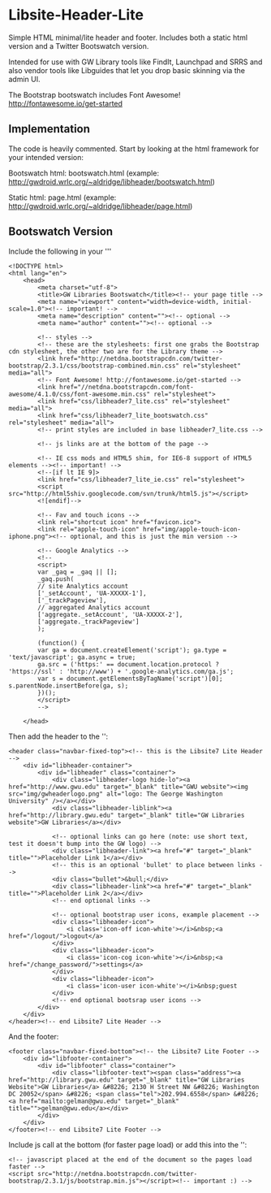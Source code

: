 Libsite-Header-Lite
===================

Simple HTML minimal/lite header and footer. Includes both a static html version and a Twitter Bootswatch version.

Intended for use with GW Library tools like FindIt, Launchpad and SRRS and also vendor tools like Libguides that let you drop basic skinning via the admin UI.

The Bootstrap bootswatch includes Font Awesome! http://fontawesome.io/get-started

Implementation
--------------

The code is heavily commented. Start by looking at the html framework for your intended version:

Bootswatch html: bootswatch.html (example: http://gwdroid.wrlc.org/~aldridge/libheader/bootswatch.html)

Static html: page.html (example: http://gwdroid.wrlc.org/~aldridge/libheader/page.html)

Bootswatch Version
------------------

Include the following in your '<head></head>''

```
<!DOCTYPE html>
<html lang="en">
    <head>
        <meta charset="utf-8">
        <title>GW Libraries Bootswatch</title><!-- your page title -->
        <meta name="viewport" content="width=device-width, initial-scale=1.0"><!-- important! -->
        <meta name="description" content=""><!-- optional -->
        <meta name="author" content=""><!-- optional -->
            
        <!-- styles -->
        <!-- these are the stylesheets: first one grabs the Bootstrap cdn stylesheet, the other two are for the Library theme -->
        <link href="http://netdna.bootstrapcdn.com/twitter-bootstrap/2.3.1/css/bootstrap-combined.min.css" rel="stylesheet" media="all">
        <!-- Font Awesome! http://fontawesome.io/get-started -->
        <link href="//netdna.bootstrapcdn.com/font-awesome/4.1.0/css/font-awesome.min.css" rel="stylesheet">
        <link href="css/libheader7_lite.css" rel="stylesheet" media="all">
        <link href="css/libheader7_lite_bootswatch.css" rel="stylesheet" media="all">
	    <!-- print styles are included in base libheader7_lite.css --> 
  
        <!-- js links are at the bottom of the page -->
            
        <!-- IE css mods and HTML5 shim, for IE6-8 support of HTML5 elements --><!-- important! -->
        <!--[if lt IE 9]>
        <link href="css/libheader7_lite_ie.css" rel="stylesheet">
        <script src="http://html5shiv.googlecode.com/svn/trunk/html5.js"></script>
        <![endif]-->
                                
        <!-- Fav and touch icons -->
        <link rel="shortcut icon" href="favicon.ico">
        <link rel="apple-touch-icon" href="img/apple-touch-icon-iphone.png"><!-- optional, and this is just the min version -->

        <!-- Google Analytics -->
        <!--
        <script>
        var _gaq = _gaq || [];
        _gaq.push(
        // site Analytics account
        ['_setAccount', 'UA-XXXXX-1'], 
        ['_trackPageview'],
        // aggregated Analytics account
        ['aggregate._setAccount', 'UA-XXXXX-2'],
        ['aggregate._trackPageview']
        );

        (function() {
        var ga = document.createElement('script'); ga.type = 'text/javascript'; ga.async = true;
        ga.src = ('https:' == document.location.protocol ? 'https://ssl' : 'http://www') + '.google-analytics.com/ga.js';
        var s = document.getElementsByTagName('script')[0]; s.parentNode.insertBefore(ga, s);
        })();
        </script>
        -->
        
    </head>

```

Then add the header to the '<body>':

```
<header class="navbar-fixed-top"><!-- this is the Libsite7 Lite Header -->
    <div id="libheader-container">
        <div id="libheader" class="container">
            <div class="libheader-logo hide-lo"><a href="http://www.gwu.edu" target="_blank" title="GWU website"><img src="img/gwheaderlogo.png" alt="logo: The George Washington University" /></a></div>
            <div class="libheader-liblink"><a href="http://library.gwu.edu" target="_blank" title="GW Libraries website">GW Libraries</a></div>

            <!-- optional links can go here (note: use short text, test it doesn't bump into the GW logo) -->
            <div class="libheader-link"><a href="#" target="_blank" title="">Placeholder Link 1</a></div>
            <!-- this is an optional 'bullet' to place between links -->
            <div class="bullet">&bull;</div>
            <div class="libheader-link"><a href="#" target="_blank" title="">Placeholder Link 2</a></div>
            <!-- end optional links -->

            <!-- optional bootstrap user icons, example placement -->
            <div class="libheader-icon">
                <i class='icon-off icon-white'></i>&nbsp;<a href="/logout/">logout</a>
            </div>
            <div class="libheader-icon">
                <i class='icon-cog icon-white'></i>&nbsp;<a href="/change_password/">settings</a>
            </div>
            <div class="libheader-icon">
                <i class='icon-user icon-white'></i>&nbsp;guest
            </div>
            <!-- end optional bootsrap user icons -->
        </div>
    </div>
</header><!-- end Libsite7 Lite Header -->

```
And the footer:

```
<footer class="navbar-fixed-bottom"><!-- the Libsite7 Lite Footer -->
    <div id="libfooter-container">
        <div id="libfooter" class="container">
            <div class="libfooter-text"><span class="address"><a href="http://library.gwu.edu" target="_blank" title="GW Libraries Website">GW Libraries</a> &#8226; 2130 H Street NW &#8226; Washington DC 20052</span> &#8226; <span class="tel">202.994.6558</span> &#8226; <a href="mailto:gelman@gwu.edu" target="_blank" title="">gelman@gwu.edu</a></div>
        </div>
    </div>
</footer><!-- end Libsite7 Lite Footer -->
```

Include js call at the bottom (for faster page load) or add this into the '<head>':

```
<!-- javascript placed at the end of the document so the pages load faster -->
<script src="http://netdna.bootstrapcdn.com/twitter-bootstrap/2.3.1/js/bootstrap.min.js"></script><!-- important :) -->

```